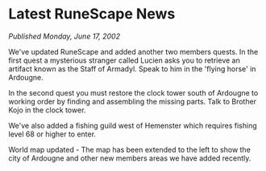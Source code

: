 # Latest RuneScape News
*Published Monday, June 17, 2002*

We've updated RuneScape and added another two members quests.
In the first quest a mysterious stranger called Lucien asks you to retrieve an artifact known as the Staff of Armadyl. Speak to him in the 'flying horse' in Ardougne.

In the second quest you must restore the clock tower south of Ardougne to working order by finding and assembling the missing parts. Talk to Brother Kojo in the clock tower.

We've also added a fishing guild west of Hemenster which requires fishing level 68 or higher to enter.

World map updated - The map has been extended to the left to show the city of Ardougne and other new members areas we have added recently.
